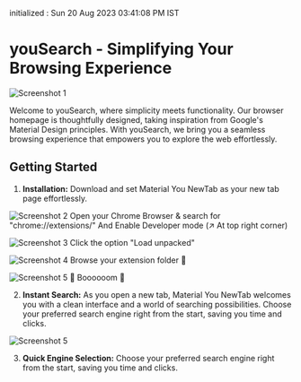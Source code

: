 initialized : Sun 20 Aug 2023 03∶41∶08 PM IST
# youSearch - Simplifying Your Browsing Experience
![Screenshot 1](https://live.staticflickr.com/65535/53156864266_1fd519ab86_k.jpg)

Welcome to youSearch, where simplicity meets functionality. Our browser homepage is thoughtfully designed, taking inspiration from Google's Material Design principles. With youSearch, we bring you a seamless browsing experience that empowers you to explore the web effortlessly.

## Getting Started

1. **Installation:**
Download and set Material You NewTab as your new tab page effortlessly.

![Screenshot 2](https://i.postimg.cc/zD2hVknG/Material-You-New-Tab-installation-1.jpg)
Open your Chrome Browser & search for "chrome://extensions/"
And Enable Developer mode (↗️ At top right corner)

![Screenshot 3](https://i.postimg.cc/YSNg0Kx5/Material-You-New-Tab-installation-2.jpg)
Click the option "Load unpacked"

![Screenshot 4](https://i.postimg.cc/MHLfNWWQ/material-you-new-tab-installation-3.jpg)
Browse your extension folder 📁

![Screenshot 5](https://i.postimg.cc/W3RWLv1x/Material-You-New-Tab-installation-4.jpg)
🎊 Boooooom 🎉

2. **Instant Search:** As you open a new tab, Material You NewTab welcomes you with a clean interface and a world of searching possibilities. Choose your preferred search engine right from the start, saving you time and clicks.

![Screenshot 5](https://live.staticflickr.com/65535/53156864261_bf381fa6ca_k.jpg)

3. **Quick Engine Selection:** Choose your preferred search engine right from the start, saving you time and clicks.